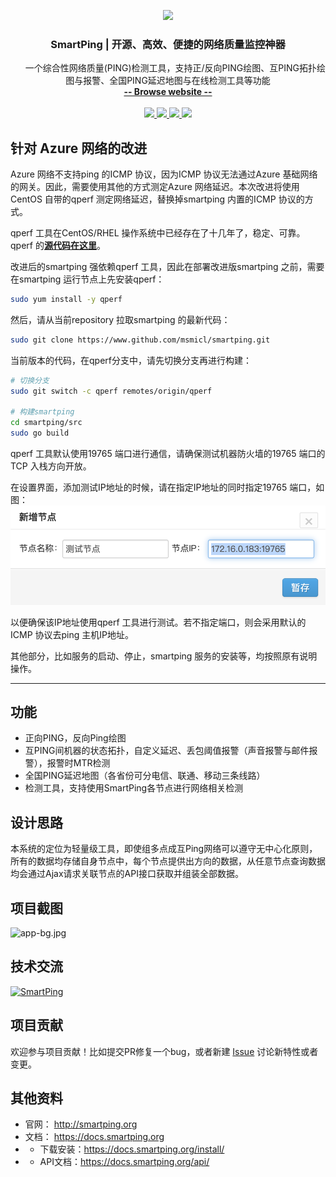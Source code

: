 <p align="center">
    <a href="http://smartping.org">
        <img src="http://smartping.org/logo.png">
    </a>
    <h3 align="center">SmartPing | 开源、高效、便捷的网络质量监控神器</h3>
    <p align="center">
        一个综合性网络质量(PING)检测工具，支持正/反向PING绘图、互PING拓扑绘图与报警、全国PING延迟地图与在线检测工具等功能
        <br>
        <a href="http://smartping.org"><strong>-- Browse website --</strong></a>
        <br>
        <br>
        <a href="https://www.travis-ci.org/smartping/smartping">
            <img src="https://www.travis-ci.org/smartping/smartping.svg?branch=master" >
        </a>
        <a href="https://goreportcard.com/report/github.com/smartping/smartping">
            <img src="https://goreportcard.com/badge/github.com/smartping/smartping" >
        </a>
         <a href="https://github.com/smartping/smartping/releases">
             <img src="https://img.shields.io/github/release/smartping/smartping.svg" >
         </a>
         <a href="https://github.com/smartping/smartping/blob/master/LICENSE">
             <img src="https://img.shields.io/hexpm/l/plug.svg" >
         </a>
    </p>    
</p>

## 针对 Azure 网络的改进

Azure 网络不支持ping 的ICMP 协议，因为ICMP 协议无法通过Azure 基础网络的网关。因此，需要使用其他的方式测定Azure 网络延迟。本次改进将使用CentOS 自带的qperf 测定网络延迟，替换掉smartping 内置的ICMP 协议的方式。

qperf 工具在CentOS/RHEL 操作系统中已经存在了十几年了，稳定、可靠。qperf 的[**源代码在这里**](https://www.github.com/linux-rdma/qperf)。

改进后的smartping 强依赖qperf 工具，因此在部署改进版smartping 之前，需要在smartping 运行节点上先安装qperf：

``` bash
sudo yum install -y qperf
```

然后，请从当前repository 拉取smartping 的最新代码：

``` bash
sudo git clone https://www.github.com/msmicl/smartping.git
```

当前版本的代码，在qperf分支中，请先切换分支再进行构建：

``` bash
# 切换分支
sudo git switch -c qperf remotes/origin/qperf

# 构建smartping
cd smartping/src
sudo go build

```
qperf 工具默认使用19765 端口进行通信，请确保测试机器防火墙的19765 端口的TCP 入栈方向开放。

在设置界面，添加测试IP地址的时候，请在指定IP地址的同时指定19765 端口，如图：
![Add Node](add_node.png)

以便确保该IP地址使用qperf 工具进行测试。若不指定端口，则会采用默认的ICMP 协议去ping 主机IP地址。

其他部分，比如服务的启动、停止，smartping 服务的安装等，均按照原有说明操作。

---


## 功能 ##

- 正向PING，反向Ping绘图
- 互PING间机器的状态拓扑，自定义延迟、丢包阈值报警（声音报警与邮件报警），报警时MTR检测
- 全国PING延迟地图（各省份可分电信、联通、移动三条线路）
- 检测工具，支持使用SmartPing各节点进行网络相关检测

## 设计思路 ##

本系统的定位为轻量级工具，即使组多点成互Ping网络可以遵守无中心化原则，所有的数据均存储自身节点中，每个节点提供出方向的数据，从任意节点查询数据均会通过Ajax请求关联节点的API接口获取并组装全部数据。
## 项目截图 ##

![app-bg.jpg](http://smartping.org/assets/img/app-bg.png "")

## 技术交流

<a target="_blank" href="//shang.qq.com/wpa/qunwpa?idkey=dd689e43fd8ecfeb28bffc31d53cb058c6ea23263aa1a34fc032efaf91aae924"><img border="0" src="http://pub.idqqimg.com/wpa/images/group.png" alt="SmartPing" title="SmartPing"></a>

## 项目贡献

欢迎参与项目贡献！比如提交PR修复一个bug，或者新建 [Issue](https://github.com/smartping/smartping/issues/) 讨论新特性或者变更。

## 其他资料 ##

- 官网： http://smartping.org
- 文档： https://docs.smartping.org
- - 下载安装：https://docs.smartping.org/install/
- - API文档：https://docs.smartping.org/api/
